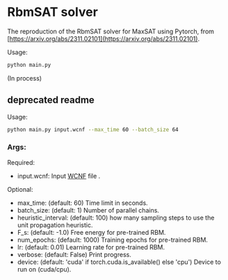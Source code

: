 # RbmSAT solver

The reproduction of the RbmSAT solver for MaxSAT using Pytorch, from [https://arxiv.org/abs/2311.02101](https://arxiv.org/abs/2311.02101).

Usage: 

```bash
python main.py
```

(In process)



## deprecated readme

Usage: 

```bash
python main.py input.wcnf --max_time 60 --batch_size 64
```

### Args:

Required:
- input.wcnf: Input [WCNF](https://maxsat-evaluations.github.io/2021/rules.html#input) file .

Optional:
- max_time: (default: 60) Time limit in seconds.
- batch_size: (default: 1) Number of parallel chains.
- heuristic_interval: (default: 100) how many sampling steps to use the unit propagation heuristic.
- F_s: (default: -1.0) Free energy for pre-trained RBM.
- num_epochs: (default: 1000) Training epochs for pre-trained RBM.
- lr: (default: 0.01) Learning rate for pre-trained RBM.
- verbose: (default: False) Print progress.
- device: (default: 'cuda' if torch.cuda.is_available() else 'cpu') Device to run on (cuda/cpu).
